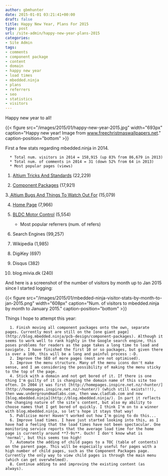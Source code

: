 ```yaml
---
author: gbmhunter
date: 2015-01-01 03:21:41+00:00
draft: false
title: Happy New Year, Plans For 2015
type: post
url: /site-admin/happy-new-year-plans-2015
categories:
- Site Admin
tags:
- comments
- component package
- content
- domain
- happy new year
- load times
- mbedded.ninja
- plans
- referrers
- seo
- statistics
- visitors
---
```


Happy new year to all!



{{< figure src="/images/2015/01/happy-new-year-2015.jpg" width="693px" caption="Happy new year! Image from www.freechristmaswallpapers.net." caption-position="bottom" >}}



First a few stats regarding mbedded.ninja in 2014.





	  * Total num. visitors in 2014 = 158,915 (up 83% from 86,679 in 2013)
	  * Total num. of comments in 2014 = 31 (down 52% from 64 in 2013)
	  * Most popular pages (views)  

1. [Altium Tricks And Standards](http://blog.mbedded.ninja/electronics/general/altium/altium-tricks-and-standards) (22,229)  

2. [Component Packages](http://blog.mbedded.ninja/pcb-design/component-packages) (17,921)  

3.[ Altium Bugs And Things To Watch Out For](http://blog.mbedded.ninja/electronics/general/altium/altium-bugs-and-things-to-watch-out-for) (15,079)  

4. [Home Page](http://blog.mbedded.ninja/) (7,966)  

5. [BLDC Motor Control](http://blog.mbedded.ninja/electronics/circuit-design/bldc-motor-control) (5,554)
	  * Most popular referrers (num. of refers)  

1. Search Engines (99,257)  

2. Wikipedia (1,985)  

3. DigiKey (697)  

4. Disqus (382)  

5. blog.mivia.dk (240)



And here is a screenshot of the number of visitors by month up to Jan 2015 since I started logging:



{{< figure src="/images/2015/01/mbedded-ninja-visitor-stats-by-month-to-jan-2015.png" width="608px" caption="Num. of visitors to mbedded.ninja by month to January 2015." caption-position="bottom" >}}



Things I hope to attempt this year:





	  1. Finish moving all component packages onto the own, separate pages. Currently most are still on the [one giant page](http://blog.mbedded.ninja/pcb-design/component-packages). Although it seems to work well to rank highly in the Google search engine, this poses problems for readers as the page takes a long time to load and navigate. I have finished the first 10 or so packages, but given there is over a 100, this will be a long and painful process :-D.
	  2. Improve the SEO of more pages (most are not optimised).
	  3. Improve the menu structure. Many of the menu icons don't make sense, and I am considering the possibility of making the menu sticky to the top of the page.
	  4. Stick with a domain and not get bored of it. If there is one thing I'm guilty of it is changing the domain name of this site too often. In 2004 it was first [http://homepages.inspire.net.nz/~hunter/](http://homepages.inspire.net.nz/~hunter/) (which still exists!!!), then www.undergroundmadlabs.com, then www.cladlab.com and now [blog.mbedded.ninja](http://blog.mbedded.ninja/). In part it reflects the changing nature of the site's content, but also my ability to choose names that I get bored of quickly. I think I'm on to a winner with blog.mbedded.ninja, so let's hope it stays that way!
	  5. Publicise more! Haven't worked out how I'm going to do this...
	  6. Improve load times. I have just started looking into this, as I have had a feeling that the load times have not been spectacular. One monitoring service reports that the average load time for the home page is currently around **7-9s**. Ouch! I don't know what is 'normal', but this seems too high!
	  7. Automate the adding of child pages to a TOC (table of contents) on the parent page. This will be especially useful for pages with a high number of child pages, such as the Component Packages page. Currently the only way to view child pages is through the main menu (which can get overwhelmed).
	  8. Continue adding to and improving the existing content (as always).

